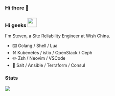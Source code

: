 ### Hi there 👋


### Hi geeks <img src="https://raw.githubusercontent.com/xpeng-wish/xpeng-wish/main/wave.gif" width="30px">
I'm Steven, a Site Reliability Engineer at Wish China.
-   :keyboard:  Golang / Shell / Lua
-   :hammer_and_pick:  Kubenetes / istio / OpenStack / Ceph 
-   :pencil2:  Zsh / Neovim / VSCode
-   :bow_and_arrow:  Salt / Ansible / Terraform / Consul

### Stats

![](https://github-profile-summary-cards.vercel.app/api/cards/profile-details?username=xpeng-wish&theme=vue)
